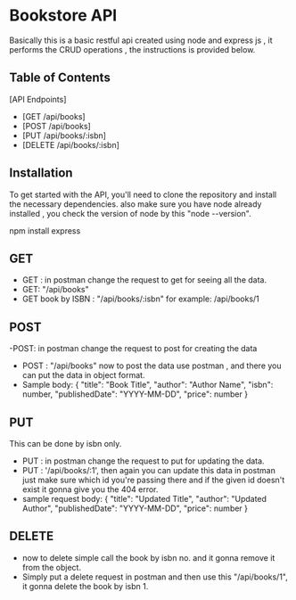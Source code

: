 # Bookstore API

Basically this is a basic restful api created using node and express js , it performs the CRUD operations , the instructions is provided below.

## Table of Contents

 [API Endpoints]
   - [GET /api/books]
   - [POST /api/books]
   - [PUT /api/books/:isbn]
   - [DELETE /api/books/:isbn]


## Installation

To get started with the API, you'll need to clone the repository and install the necessary dependencies.
also make sure you have node already installed , you check the version of node by this "node --version".

npm install express

## GET
- GET : in postman change the request to get for seeing all the data.
- GET: "/api/books"
- GET book by ISBN : "/api/books/:isbn"
  for example: /api/books/1

## POST
-POST: in postman change the request to post for creating the data
- POST : "/api/books"
  now to post the data  use postman , and there you can put the data in object format.
- Sample body:
 { "title": "Book Title", "author": "Author Name", "isbn": number, "publishedDate": "YYYY-MM-DD", "price": number }
  
 ## PUT 
  This can be done by isbn only.
  - PUT : in postman change the request to put for updating the data.
  - PUT : '/api/books/:1', then again you can update this data in postman just make sure which id you're passing there and if the given id doesn't exist it gonna give you the 404 error.
  - sample request body: { "title": "Updated Title", "author": "Updated Author", "publishedDate": "YYYY-MM-DD", "price": number }

## DELETE
- now to delete simple call the book by isbn no. and it gonna remove it from the object.
- Simply put a delete request in postman and then use this "/api/books/1", it gonna delete the book by isbn 1.
